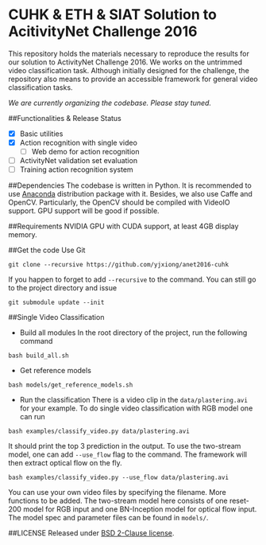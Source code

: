 # CUHK & ETH & SIAT Solution to AcitivityNet Challenge 2016 

This repository holds the materials necessary to reproduce the results for our solution to ActivityNet Challenge 2016. 
We works on the untrimmed video classification task. 
Although initially designed for the challenge, the repository also means to provide an accessible framework for general video classification tasks.

*We are currently organizing the codebase. Please stay tuned.*

##Functionalities & Release Status

- [x] Basic utilities
- [x] Action recognition with single video
    * [ ] Web demo for action recognition
- [ ] ActivityNet validation set evaluation
- [ ] Training action recognition system

##Dependencies
The codebase is written in Python. It is recommended to use [Anaconda][anaconda] distribution package with it.
Besides, we also use Caffe and OpenCV. 
Particularly, the OpenCV should be compiled with VideoIO support. GPU support will be good if possible.

##Requirements
NVIDIA GPU with CUDA support, at least 4GB display memory.

##Get the code
Use Git
```
git clone --recursive https://github.com/yjxiong/anet2016-cuhk
```

If you happen to forget to add `--recursive` to the command. You can still go to the project directory and issue
```
git submodule update --init
```

##Single Video Classification
- Build all modules
In the root directory of the project, run the following command
```
bash build_all.sh
```
- Get reference models
```
bash models/get_reference_models.sh
```
- Run the classification
There is a video clip in the `data/plastering.avi` for your example.
To do single video classification with RGB model one can run
```
bash examples/classify_video.py data/plastering.avi
```
It should print the top 3 prediction in the output.
To use the two-stream model, one can add `--use_flow` flag to the command. The framework will then extract optical flow on the fly.
```
bash examples/classify_video.py --use_flow data/plastering.avi
```
You can use your own video files by specifying the filename. More functions to be added.
The two-stream model here consists of one reset-200 model for RGB input and one BN-Inception model for optical flow input.
The model spec and parameter files can be found in `models/`.

##LICENSE
Released under [BSD 2-Clause license][license].


[anaconda]:https://www.continuum.io/downloads
[license]:https://github.com/yjxiong/anet2016-cuhk/blob/master/LICENSE
